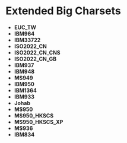 # Extended Big Charsets

- **EUC_TW**
- **IBM964**
- **IBM33722**
- **ISO2022_CN**
- **ISO2022_CN_CNS**
- **ISO2022_CN_GB**
- **IBM937**
- **IBM948**
- **MS949**
- **IBM950**
- **IBM1364**
- **IBM933**
- **Johab**
- **MS950**
- **MS950_HKSCS**
- **MS950_HKSCS_XP**
- **MS936**
- **IBM834**